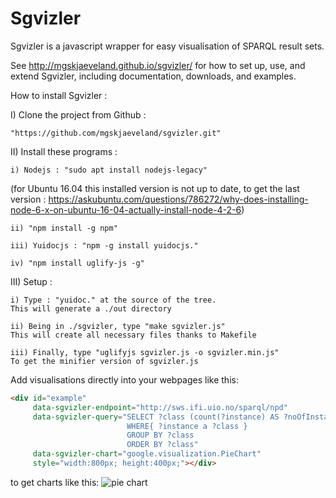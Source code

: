 # Sgvizler

Sgvizler is a javascript wrapper for easy visualisation of SPARQL result sets. 

See http://mgskjaeveland.github.io/sgvizler/ for how to set up, use, and extend Sgvizler, including documentation, downloads, and examples.


How to install Sgvizler :

I) Clone the project from Github :

	"https://github.com/mgskjaeveland/sgvizler.git"

II) Install these programs :

	i) Nodejs : "sudo apt install nodejs-legacy"
(for Ubuntu 16.04 this installed version is not up to date, to get the last version : https://askubuntu.com/questions/786272/why-does-installing-node-6-x-on-ubuntu-16-04-actually-install-node-4-2-6)

	ii) "npm install -g npm"

	iii) Yuidocjs : "npm -g install yuidocjs."

	iv) "npm install uglify-js -g"

III) Setup :

	i) Type : "yuidoc." at the source of the tree.
	This will generate a ./out directory

	ii) Being in ./sgvizler, type "make sgvizler.js" 
	This will create all necessary files thanks to Makefile
	
	iii) Finally, type "uglifyjs sgvizler.js -o sgvizler.min.js"
	To get the minifier version of sgvizler.js



Add visualisations directly into your webpages like this:
```html
<div id="example"
     data-sgvizler-endpoint="http://sws.ifi.uio.no/sparql/npd"
     data-sgvizler-query="SELECT ?class (count(?instance) AS ?noOfInstances)
                          WHERE{ ?instance a ?class }
                          GROUP BY ?class
                          ORDER BY ?class"
     data-sgvizler-chart="google.visualization.PieChart"
     style="width:800px; height:400px;"></div>
```
to get charts like this:
![pie chart](http://mgskjaeveland.github.io/sgvizler/image/gPieChart.png)
